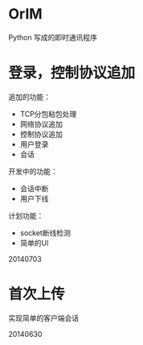 OrIM
====

Python 写成的即时通讯程序


登录，控制协议追加
================
  
追加的功能：
  
* TCP分包粘包处理  
* 网络协议追加  
* 控制协议追加  
* 用户登录  
* 会话  
  
  
开发中的功能：  
  
* 会话中断  
* 用户下线  
  
  
计划功能：  
  
* socket断线检测  
* 简单的UI  
  
  
20140703  
  
首次上传
=======
  
实现简单的客户端会话  
  
  
20140630
  